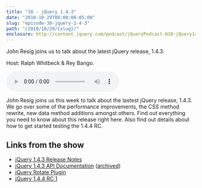 ```yaml
---
title: "38 - jQuery 1.4.3"
date: "2010-10-29T08:00:00-05:00"
slug: "episode-38-jquery-1-4-3"
path: "/2010/10/29/{slug}/"
enclosure: http://content.jquery.com/podcast/jQueryPodcast-038-jQuery143.mp3
---
```

John Resig joins us to talk about the latest jQuery release, 1.4.3.

Host: Ralph Whitbeck &amp; Rey Bango.

<audio src="http://content.jquery.com/podcast/jQueryPodcast-038-jQuery143.mp3" controls=""></audio>

John Resig joins us this week to talk about the lastest jQuery release, 1.4.3. We go over some of the performance improvements, the CSS method rewrite, new data method additions amongst others. Find out everything you need to know about this release right here. Also find out details about how to get started testing the 1.4.4 RC.

## Links from the show

* [jQuery 1.4.3 Release Notes](http://blog.jquery.com/2010/10/16/jquery-143-released/)
* [jQuery 1.4.3 API Documentation](http://api.jquery.com/category/version/1.4.3/) ([archived](http://web.archive.org/web/20110419205807/http://api.jquery.com/category/version/1.4.3/))
* [jQuery Rotate Plugin](http://github.com/lrbabe/jquery.rotate.js)
* [jQuery 1.4.4 RC 1](http://code.jquery.com/jquery-1.4.4rc1.js)
